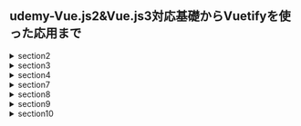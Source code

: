 ## udemy-Vue.js2&Vue.js3対応基礎からVuetifyを使った応用まで

<details>
  <summary>section2</summary>
  <ul>
    <li>#27サンプル1: タブメニュー</li>
    <li>#28transition トランジション</li>
    <li>#29サンプル2: モーダルウィンドウ</li>
    <li>#30transition-group トランジション複数</li>
    <li>#31Array.splice</li>
    <li>#32サンプル3: カルーセル</li>
    <li>#33カスタムクラスのトランジション(animate.css)</li>
  </ul>  
</details>
<details>
  <summary>section3</summary>
  <ul>
    <li>#35双方向データバインディング(v-bindとv-on)</li>
    <li>#36v-model</li>
    <li>#37v-model 修飾子</li>
    <li>#38@submitとmethods</li>
    <li>#39computed(get/set)</li>
    <li>#41サンプル4:Todoリスト(フィルターつき)</li>
    <li>#42web通信のおさらい</li>
    <li>#42web通信のおさらい</li>
    <li>#44Promise/async/await/fetch</li>
    <li>#45表示時・クリック時のAjax</li>
    <li>#47 watch + Ajax</li>
  </ul>
  </details>
<details>
  <summary>section4</summary>
  <ul>
    <li>#54propsで配列を渡す</li>
    <li>#56$emit カスタムイベント</li>
    <li>#57コンポーネント間のフォーム</li>
    <li>#58追加：子側でv-modelを使うパターン</li>
    <li>#59イベントバス</li>
    <li>#61スロット</li>
    <li>#62名前付きスロット</li>
    <li>#63スコープ付きスロット</li>
  </ul>
</details>
<details>
  <summary>section7</summary>
  <ul>
    <li>#85Vue Routerインストール (npm)</li>
    <li>#86ファイル・フォルダの構成</li>
    <li>#87router-linkのprops</li>
    <li>#88$router と $route</li>
    <li>#89動的パラメータ+props その1</li>
    <li>#90動的パラメータ+props その2</li>
    <li>#91動的パラメータ+props 補足</li>
    <li>#92動的パラメータの補足 watch</li>
    <li>#93リダイレクトと404ページ</li>
    <li>#94ネストされたルート</li>
    <li>#95名前付きrouter-view</li>
    <li>#96トランジションを含めたルート</li>
    <li>#97ナビゲーションガード</li>
    <li>#98historyモードの補足</li>
  </ul>
</details>
<details>
  <summary>section8</summary>
  <ul>
    <li>#101Google Books API</li>
    <li>#102LocalStorageの解説</li>
    <li>#103Local Storage</li>
    <li>#104Vuetifyのインストール(vue add)</li>
    <li>#105ファイル・フォルダ整理</li>
    <li>#106検索画面 fetch, v-card</li>
    <li>#107App.vueからlocalStorageへ保存</li>
    <li>#108search->editへの移動と表示</li>
    <li>#109beforeRouteEnter + $nextTick</li>
    <li>#110BookEdit カレンダーなど </li>
    <li>#111BookEdit->BookIndex </li>
    <li>#112一覧画面(BookIndex)</li>
    <li>#113BookEdit dateの修正</li>
    <li>#114LocalStorage一括削除</li>
  </ul>
</details>
<details>
  <summary>section9</summary>
  <ul>
    <li>#117Vuexのインストール</li>
    <li>#118Vuex stateとmutations</li>
    <li>#119mutations補足 payload</li>
    <li>#120actions->mutations->state</li>
    <li>#121getters</li>
    <li>#122スプレッド構文</li>
    <li>#123mapヘルパー(mapActions)</li>
    <li>#124モジュール分割と名前空間(namespace)</li>
  </ul>
</details>
<details>
  <summary>section10</summary>
  <ul>
    <li>#126Vue.js3の特徴</li>
    <li>#127Vue.js3のインストール(CDN)</li>
    <li>#128Vue.js devTools (ver6.x)</li>
    <li>#129Vue.js2と同じコードの確認</li>
    <li>#130Vue.js3のインストール(NPM)</li>
    <li>#131エントリーポイントの確認</li>
    <li>#132Provide/Inject 長距離Props</li>
    <li>#133Teleport</li>
    <li>#134CompositionAPI・setup()の実行タイミング</li>
    <li>#135setup()でthisが使えない件</li>
    <li>#136setup()の戻り値</li>
    <li>#137ref()</li>
    <li>#138reactive()</li>
    <li>#139toRefs()</li>
    <li>#140メソッド</li>
    <li>#141computed()</li>
    <li>#142watch()</li>
    <li>#143watchEffect()</li>
    <li>#144ライフサイクルフック</li>
    <li>#145setup(props)</li>
    <li></li>
    <li></li>
  </ul>
</details>